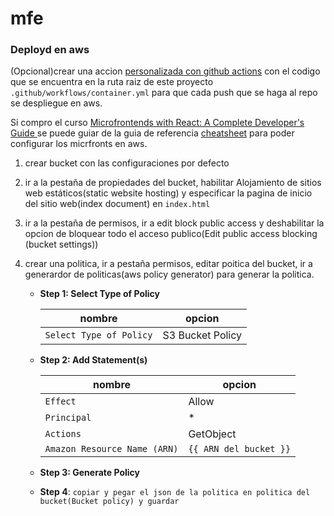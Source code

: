# mfe

### Deployd en aws
(Opcional)crear una accion [personalizada con github actions](https://docs.github.com/es/actions/quickstart) con el codigo que se encuentra en la ruta raiz de este proyecto `.github/workflows/container.yml` para que cada push que se haga al repo se despliegue en aws.

Si compro el curso [Microfrontends with React: A Complete Developer's Guide
](https://www.udemy.com/course/microfrontend-course/?couponCode=MCLARENT71824) se puede guiar de la guia de referencia [cheatsheet](https://www.udemy.com/course/microfrontend-course/learn/lecture/33274448#questions) para poder configurar los micrfronts en aws.

1. crear bucket con las configuraciones por defecto

2. ir a la pestaña de propiedades del bucket, habilitar Alojamiento de sitios web estáticos(static website hosting) y especificar la pagina de inicio del sitio web(index document) en `index.html`

3. ir a la pestaña de permisos, ir a edit block public access y deshabilitar la opcion de bloquear todo el acceso publico(Edit public access blocking (bucket settings))

4. crear una politica, ir a pestaña permisos,  editar poitica del bucket, ir a generardor de politicas(aws policy generator) para generar la politica.

   - **Step 1: Select Type of Policy**

      | nombre     | opcion     |
      | ---------- | --------------- |
      | `Select Type of Policy`    | S3 Bucket Policy          |

   - **Step 2: Add Statement(s)**

      | nombre     | opcion     |
      | ---------- | --------------- |
      | `Effect`    | Allow          |
      | `Principal` | *              |
      | `Actions`  | GetObject       |
      | `Amazon Resource Name (ARN)`  | `{{ ARN del bucket }}` |

   - **Step 3: Generate Policy**
   - **Step 4**: `copiar y pegar el json de la politica en politica del bucket(Bucket policy) y guardar`
